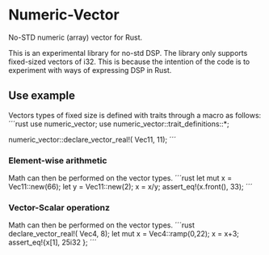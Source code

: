 # Numeric-Vector
No-STD numeric (array) vector for Rust.

This is an experimental library for no-std DSP.
The library only supports fixed-sized vectors of i32.
This is because the intention of the code is to experiment with ways of expressing DSP in Rust.

## Use example
Vectors types of fixed size is defined with traits through a macro as follows:
´´´rust
use numeric_vector;
use numeric_vector::trait_definitions::*;

numeric_vector::declare_vector_real!( Vec11, 11);
´´´
### Element-wise arithmetic
Math can then be performed on the vector types.
´´´rust
let mut x = Vec11::new(66);
let y     = Vec11::new(2);
x = x/y;
assert_eq!(x.front(), 33);
´´´
### Vector-Scalar operationz
Math can then be performed on the vector types.
´´´rust
declare_vector_real!( Vec4, 8);
let mut x = Vec4::ramp(0,22);
x = x+3;
assert_eq!{x[1], 25i32 };
´´´